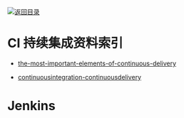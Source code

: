 [![返回目录](https://parg.co/UGo)](https://parg.co/b4z) 
 
 


 


 


 





# CI 持续集成资料索引


- [the-most-important-elements-of-continuous-delivery](https://dzone.com/articles/the-most-important-elements-of-continuous-delivery)

- [continuousintegration-continuousdelivery](http://blog.nwcadence.com/continuousintegration-continuousdelivery/)




 # Jenkins

